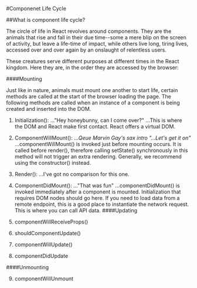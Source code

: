 #Componenet Life Cycle

##What is component life cycle? 

The circle of life in React revolves around components. They are the animals that rise and fall in their due time--some a mere blip on the screen of activity, but leave a life-time of impact, while others live long, tiring lives, accessed over and over again by an onslaught of relentless users. 

These creatures serve different purposes at different times in the React kingdom. Here they are, in the order they are accessed by the browser: 

####Mounting

Just like in nature, animals must mount one another to start life, certain methods are called at the start of the browser loading the page. The following methods are called when an instance of a component is being created and inserted into the DOM.

1. Initialization(): 
..."Hey honeybunny, can I come over?"
...This is where the DOM and React make first contact. React offers a virtual DOM.

2. ComponentWillMount():
...*Qeue Marvin Gay's sax intro "...Let's get it on"*
...componentWillMount() is invoked just before mounting occurs. It is called before render(), therefore calling setState() synchronously in this method will not trigger an extra rendering. Generally, we recommend using the constructor() instead.

3. Render(): 
...I've got no comparison for this one.

4. ComponentDidMount():
..."That was fun"
...componentDidMount() is invoked immediately after a component is mounted. Initialization that requires DOM nodes should go here. If you need to load data from a remote endpoint, this is a good place to instantiate the network request. This is where you can call API data. 
####Updating

5. componentWillReceiveProps()
6. shouldComponentUpdate()
7. componentWillUpdate()
8. componentDidUpdate


####Unmounting

9. componentWillUnmount
